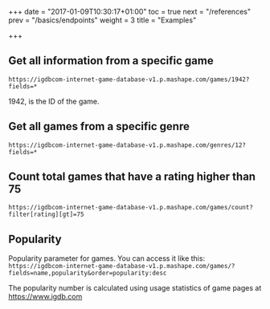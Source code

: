 +++
date = "2017-01-09T10:30:17+01:00"
toc = true
next = "/references"
prev = "/basics/endpoints"
weight = 3
title = "Examples"

+++

## Get all information from a specific game

`https://igdbcom-internet-game-database-v1.p.mashape.com/games/1942?fields=*`

1942, is the ID of the game.

## Get all games from a specific genre

`https://igdbcom-internet-game-database-v1.p.mashape.com/genres/12?fields=*`


## Count total games that have a rating higher than 75

`https://igdbcom-internet-game-database-v1.p.mashape.com/games/count?filter[rating][gt]=75`

## Popularity

Popularity parameter for games. You can access it like this:
`https://igdbcom-internet-game-database-v1.p.mashape.com/games/?fields=name,popularity&order=popularity:desc`

The popularity number is calculated using usage statistics of game pages at https://www.igdb.com